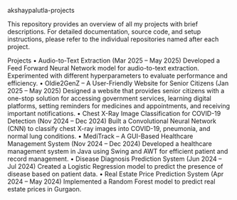 akshaypalutla-projects

This repository provides an overview of all my projects with brief descriptions.
For detailed documentation, source code, and setup instructions, please refer to the individual repositories named after each project.

Projects
	•	Audio-to-Text Extraction (Mar 2025 – May 2025)
Developed a Feed Forward Neural Network model for audio-to-text extraction. Experimented with different hyperparameters to evaluate performance and efficiency.
	•	Oldie2GenZ – A User-Friendly Website for Senior Citizens (Jan 2025 – May 2025)
Designed a website that provides senior citizens with a one-stop solution for accessing government services, learning digital platforms, setting reminders for medicines and appointments, and receiving important notifications.
	•	Chest X-Ray Image Classification for COVID-19 Detection (Nov 2024 – Dec 2024)
Built a Convolutional Neural Network (CNN) to classify chest X-ray images into COVID-19, pneumonia, and normal lung conditions.
	•	MediTrack – A GUI-Based Healthcare Management System (Nov 2024 – Dec 2024)
Developed a healthcare management system in Java using Swing and AWT for efficient patient and record management.
	•	Disease Diagnosis Prediction System (Jun 2024 – Jul 2024)
Created a Logistic Regression model to predict the presence of disease based on patient data.
	•	Real Estate Price Prediction System (Apr 2024 – May 2024)
Implemented a Random Forest model to predict real estate prices in Gurgaon.
